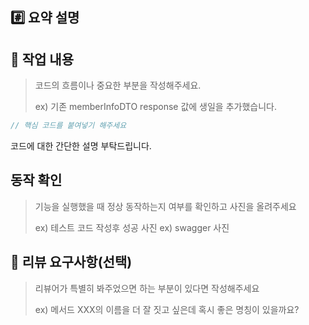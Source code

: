 ## #️⃣ 요약 설명

## 📝 작업 내용

> 코드의 흐름이나 중요한 부분을 작성해주세요.
>
> ex) 기존 memberInfoDTO response 값에 생일을 추가했습니다.

```java
// 핵심 코드를 붙여넣기 해주세요
```
코드에 대한 간단한 설명 부탁드립니다.

## 동작 확인

> 기능을 실행했을 때 정상 동작하는지 여부를 확인하고 사진을 올려주세요
> 
> ex) 테스트 코드 작성후 성공 사진 
> ex) swagger 사진

## 💬 리뷰 요구사항(선택)

> 리뷰어가 특별히 봐주었으면 하는 부분이 있다면 작성해주세요
>
> ex) 메서드 XXX의 이름을 더 잘 짓고 싶은데 혹시 좋은 명칭이 있을까요?
